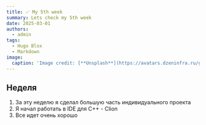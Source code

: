 ```yaml
---
title: ✅ My 5th week
summary: Lets check my 5th week
date: 2025-03-01
authors:
  - admin
tags:
  - Hugo Blox
  - Markdown
image:
  caption: 'Image credit: [**Unsplash**](https://avatars.dzeninfra.ru/get-zen_doc/3644482/pub_61e9459ac6b57f5c2b2bb3d7_61e961de527ce322d0fef83d/scale_1200)'
---
```


## Неделя

1. За эту неделю я сделал большую часть индивидуального проекта
2. Я начал работать в IDE для С++ - Clion
3. Все идет очень хорошо

